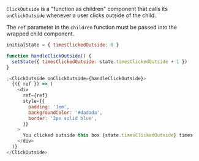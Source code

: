 `ClickOutside` is a "function as children" component that calls its `onClickOutside` whenever a user clicks outside of the child.

The `ref` parameter in the `children` function must be passed into the wrapped child component.

```js
initialState = { timesClickedOutside: 0 }

function handleClickOutside() {
  setState({ timesClickedOutside: state.timesClickedOutside + 1 })
}

;<ClickOutside onClickOutside={handleClickOutside}>
  {({ ref }) => (
    <div
      ref={ref}
      style={{
        padding: '1em',
        backgroundColor: '#dadada',
        border: '2px solid blue',
      }}
    >
      You clicked outside this box {state.timesClickedOutside} times
    </div>
  )}
</ClickOutside>
```
